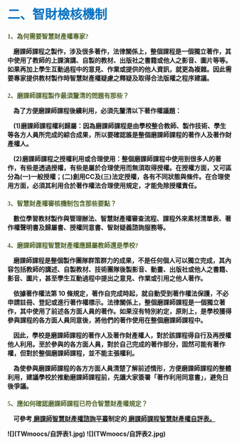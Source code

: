 # <font color=#0071C2 face=微軟正黑體>二、智財檢核機制</font>

<font color=#4E6228 face=微軟正黑體><h4>1、為何需要智慧財產權專家?</font>

<p>&nbsp;&nbsp;&nbsp;&nbsp;磨課師課程之製作，涉及很多著作，法律關係上，整個課程是一個獨立著作，其中使用了教師的上課演講、自製的教材、出版社之書籍或他人之影音、圖片等等。如果再加上學生互動過程中的意見、作業或提供的他人資訊，就更為複雜。因此需要專家提供教材製作時智慧財產權疑慮之釋疑及取得合法版權之程序建議。 </p>

<font color=#4E6228 face=微軟正黑體><h4>2、磨課師課程製作最須釐清的問題有那些？</font>

<p>&nbsp;&nbsp;&nbsp;&nbsp;為了方便磨課師課程後續利用，必須先釐清以下著作權議題： </p>

<p>&nbsp;&nbsp;&nbsp;&nbsp;(1)磨課師課程權利歸屬：因為磨課師課程是由學校整合教師、製作技術、學生等各方人員所完成的綜合成果，所以要確認誰是整個磨課師課程的著作人及著作財產權人。 </p>

<p>&nbsp;&nbsp;&nbsp;&nbsp;(2)磨課師課程之授權利用或合理使用：整個磨課師課程中使用到很多人的著作，有些是透過授權，有些是屬於合理使用而無須取得授權。在授權方面，又可區分為(一)一般授權；(二)創用CC及(三)法定授權，各有不同狀態與條件。在合理使用方面，必須其利用合於著作權法合理使用規定，才能免除授權責任。 </p>

<font color=#4E6228 face=微軟正黑體><h4>3、智慧財產權審核機制包含那些要點？</font>

<p>&nbsp;&nbsp;&nbsp;&nbsp;數位學習教材製作與管理辦法、智慧財產權審查流程、課程外來素材清單表、著作權聲明書及歸屬書、授權同意書、智財疑義諮詢服務等。 </p>

<font color=#4E6228 face=微軟正黑體><h4>4、磨課師課程智慧財產權應歸屬教師還是學校?</font>

<p>&nbsp;&nbsp;&nbsp;&nbsp;磨課師課程是整個製作團隊群策群力的成果，不是任何個人可以獨立完成，其內容包括教師的講述、自製教材、技術團隊後製影音、動畫、出版社或他人之書籍、影音、圖片，甚至學生互動過程中提出之意見、作業或引用之他人著作。 </p>

<p>&nbsp;&nbsp;&nbsp;&nbsp;依據著作權法第 10 條規定，著作自完成時起，就自動受到著作權法保護，不必申請註冊、登記或進行著作權標示。法律關係上，整個磨課師課程是一個獨立著作，其中使用了前述各方面人員的著作。如果沒有特別約定，原則上，是學校獲得參與課程的各方面人員同意後，將他們的著作使用在整個磨課師課程中。 </p>

<p>&nbsp;&nbsp;&nbsp;&nbsp;因此，學校是磨課師課程的著作人及著作財產權人，對於該課程得自行及再授權他人利用。至於參與的各方面人員，對於自己完成的著作部分，固然可能有著作權，但對於整個磨課師課程，並不能主張權利。 </p>

<p>&nbsp;&nbsp;&nbsp;&nbsp;為使參與磨課師課程的各方方面人員清楚了解前述情形，方便磨課師課程的整體利用，建議學校於推動磨課師課程前，先讓大家簽署「著作利用同意書」，避免日後爭議。 </p>

<font color=#4E6228 face=微軟正黑體><h4>5、應如何確認磨課師課程已符合智慧財產權規定？</font>

<p>&nbsp;&nbsp;&nbsp;&nbsp;可參考<a href="http://ipr.taiwanmooc.org/" target="_blank" title="磨課師智慧財產權諮詢平臺">
磨課師智慧財產權諮詢平臺</a>制定的<a href="http://goo.gl/mZsKwp" target="_blank" title="磨課師課程智慧財產權自評表">
磨課師課程智慧財產權自評表。</a> </p>
![](TWmoocs/自評表1.jpg)
![](TWmoocs/自評表2.jpg)

<font color=#4E6228 face=微軟正黑體><h4></font>

<p>&nbsp;&nbsp;&nbsp;&nbsp; </p>

<p>&nbsp;&nbsp;&nbsp;&nbsp; </p>

<p>&nbsp;&nbsp;&nbsp;&nbsp; </p>

<p>&nbsp;&nbsp;&nbsp;&nbsp; </p>

<font color=#4E6228 face=微軟正黑體><h4></font>

<p>&nbsp;&nbsp;&nbsp;&nbsp; </p>

<p>&nbsp;&nbsp;&nbsp;&nbsp; </p>

<p>&nbsp;&nbsp;&nbsp;&nbsp; </p>

<p>&nbsp;&nbsp;&nbsp;&nbsp; </p>

<font color=#4E6228 face=微軟正黑體><h4></font>

<p>&nbsp;&nbsp;&nbsp;&nbsp; </p>

<p>&nbsp;&nbsp;&nbsp;&nbsp; </p>

<font color=#4E6228 face=微軟正黑體><h4></font>

<p>&nbsp;&nbsp;&nbsp;&nbsp; </p>

<p>&nbsp;&nbsp;&nbsp;&nbsp; </p>

<font color=#4E6228 face=微軟正黑體><h4></font>

<p>&nbsp;&nbsp;&nbsp;&nbsp; </p>

<p>&nbsp;&nbsp;&nbsp;&nbsp; </p>

<p>&nbsp;&nbsp;&nbsp;&nbsp; </p>

<p>&nbsp;&nbsp;&nbsp;&nbsp; </p>

<font color=#4E6228 face=微軟正黑體><h4></font>

<p>&nbsp;&nbsp;&nbsp;&nbsp; </p>

<p>&nbsp;&nbsp;&nbsp;&nbsp; </p>

<font color=#4E6228 face=微軟正黑體><h4></font>

<p>&nbsp;&nbsp;&nbsp;&nbsp; </p>

<font color=#4E6228 face=微軟正黑體><h4></font>

<p>&nbsp;&nbsp;&nbsp;&nbsp; </p>

<p>&nbsp;&nbsp;&nbsp;&nbsp; </p>

<font color=#4E6228 face=微軟正黑體><h4></font>

<p>&nbsp;&nbsp;&nbsp;&nbsp; </p>

<font color=#4E6228 face=微軟正黑體><h4></font>

<p>&nbsp;&nbsp;&nbsp;&nbsp; </p>

<font color=#4E6228 face=微軟正黑體><h4></font>

<p>&nbsp;&nbsp;&nbsp;&nbsp; </p>

<font color=#4E6228 face=微軟正黑體><h4></font>

<p>&nbsp;&nbsp;&nbsp;&nbsp; </p>

<font color=#4E6228 face=微軟正黑體><h4></font>

<p>&nbsp;&nbsp;&nbsp;&nbsp; </p>